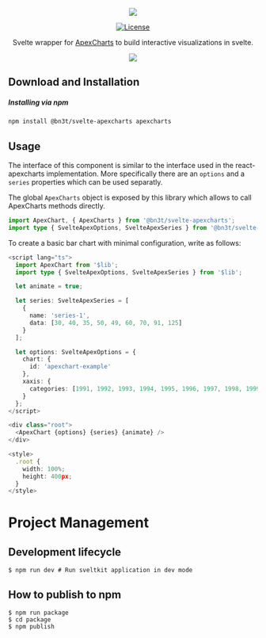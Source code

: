 <p align="center"><img src="https://apexcharts.com/media/apexcharts-logo.png"></p>

<p align="center">
  <a href="https://github.com/apexcharts/react-apexcharts/blob/master/LICENSE"><img src="https://img.shields.io/badge/License-MIT-brightgreen.svg" alt="License"></a>

<p align="center">Svelte wrapper for <a href="https://github.com/apexcharts/apexcharts.js">ApexCharts</a> to build interactive visualizations in svelte.</p>

<p align="center"><a href="https://apexcharts.com/react-chart-demos/"><img src="https://apexcharts.com/media/apexcharts-banner.png"></a></p>

## Download and Installation

##### Installing via npm

```bash
npm install @bn3t/svelte-apexcharts apexcharts
```

## Usage

The interface of this component is similar to the interface used in the react-apexcharts implementation.
More specifically there are an `options` and a `series` properties which can be used separatly.

The global `ApexCharts` object is exposed by this library which allows to call ApexCharts methods directly.

```ts
import ApexChart, { ApexCharts } from '@bn3t/svelte-apexcharts';
import type { SvelteApexOptions, SvelteApexSeries } from '@bn3t/svelte-apexcharts';
```

To create a basic bar chart with minimal configuration, write as follows:

```ts
<script lang="ts">
  import ApexChart from '$lib';
  import type { SvelteApexOptions, SvelteApexSeries } from '$lib';

  let animate = true;

  let series: SvelteApexSeries = [
    {
      name: 'series-1',
      data: [30, 40, 35, 50, 49, 60, 70, 91, 125]
    }
  ];

  let options: SvelteApexOptions = {
    chart: {
      id: 'apexchart-example'
    },
    xaxis: {
      categories: [1991, 1992, 1993, 1994, 1995, 1996, 1997, 1998, 1999]
    }
  };
</script>

<div class="root">
  <ApexChart {options} {series} {animate} />
</div>

<style>
  .root {
    width: 100%;
    height: 400px;
  }
</style>
```

# Project Management

## Development lifecycle

```
$ npm run dev # Run sveltkit application in dev mode
```

## How to publish to npm

```
$ npm run package
$ cd package
$ npm publish
```
